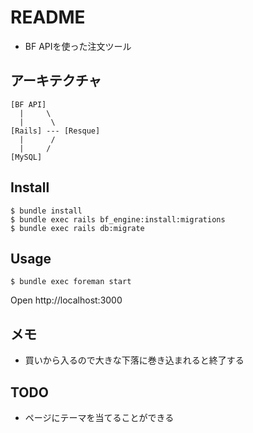 # README
* BF APIを使った注文ツール

## アーキテクチャ
```
[BF API]
  |     \
  |      \
[Rails] --- [Resque]
  |      /
  |     /
[MySQL]
```

## Install
```
$ bundle install
$ bundle exec rails bf_engine:install:migrations
$ bundle exec rails db:migrate
```

## Usage
```
$ bundle exec foreman start
```
Open http://localhost:3000

## メモ
* 買いから入るので大きな下落に巻き込まれると終了する

## TODO
* ページにテーマを当てることができる
